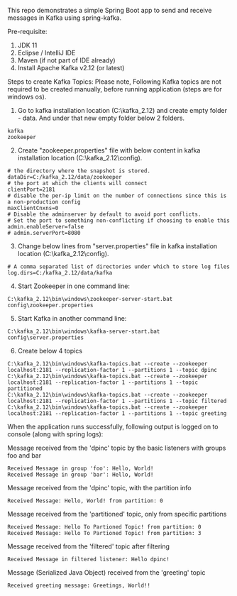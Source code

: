This repo demonstrates a simple Spring Boot app to send and receive messages in Kafka using spring-kafka. 

Pre-requisite:
1) JDK 11
2) Eclipse / IntelliJ IDE 
3) Maven (if not part of IDE already)
4) Install Apache Kafka v2.12 (or latest)

Steps to create Kafka Topics: Please note, Following Kafka topics are not required to be created manually, before running application (steps are for windows os).
1) Go to kafka  installation location (C:\kafka_2.12\) and create empty folder - data. And under that new empty folder below 2 folders. 
```
kafka
zookeeper
```
 
2) Create "zookeeper.properties" file with below content in kafka installation location (C:\kafka_2.12\config). 
```
# the directory where the snapshot is stored.
dataDir=C:/kafka_2.12/data/zookeeper
# the port at which the clients will connect
clientPort=2181
# disable the per-ip limit on the number of connections since this is a non-production config
maxClientCnxns=0
# Disable the adminserver by default to avoid port conflicts.
# Set the port to something non-conflicting if choosing to enable this
admin.enableServer=false
# admin.serverPort=8080
```

3) Change below lines from "server.properties" file in kafka installation location (C:\kafka_2.12\config). 
```
# A comma separated list of directories under which to store log files
log.dirs=C:/kafka_2.12/data/kafka
```

4) Start Zookeeper in one command line: 
```
C:\kafka_2.12\bin\windows\zookeeper-server-start.bat config\zookeeper.properties
```

5) Start Kafka in another command line: 
```
C:\kafka_2.12\bin\windows\kafka-server-start.bat config\server.properties
```

6) Create below 4 topics

```
C:\kafka_2.12\bin\windows\kafka-topics.bat --create --zookeeper localhost:2181 --replication-factor 1 --partitions 1 --topic dpinc
C:\kafka_2.12\bin\windows\kafka-topics.bat --create --zookeeper localhost:2181 --replication-factor 1 --partitions 1 --topic partitioned
C:\kafka_2.12\bin\windows\kafka-topics.bat --create --zookeeper localhost:2181 --replication-factor 1 --partitions 1 --topic filtered
C:\kafka_2.12\bin\windows\kafka-topics.bat --create --zookeeper localhost:2181 --replication-factor 1 --partitions 1 --topic greeting
```

When the application runs successfully, following output is logged on to console (along with spring logs):

Message received from the 'dpinc' topic by the basic listeners with groups foo and bar
```
Received Message in group 'foo': Hello, World!
Received Message in group 'bar': Hello, World!
```

Message received from the 'dpinc' topic, with the partition info
```
Received Message: Hello, World! from partition: 0
```

Message received from the 'partitioned' topic, only from specific partitions
```
Received Message: Hello To Partioned Topic! from partition: 0
Received Message: Hello To Partioned Topic! from partition: 3
```
Message received from the 'filtered' topic after filtering
```
Received Message in filtered listener: Hello dpinc!
```
Message (Serialized Java Object) received from the 'greeting' topic
```
Received greeting message: Greetings, World!!
```
